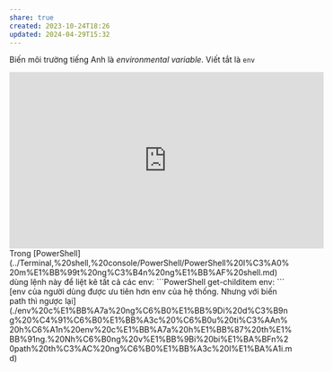 ```yaml
---
share: true
created: 2023-10-24T18:26
updated: 2024-04-29T15:32
---
```

Biến môi trường tiếng Anh là *environmental variable*. Viết tắt là `env`
<iframe width="560" height="315" src="https://www.youtube.com/embed/ADh_OFBfdEE?si=U30Tg6HS8hvzgCcv" title="YouTube video player" frameborder="0" allow="accelerometer; autoplay; clipboard-write; encrypted-media; gyroscope; picture-in-picture; web-share" referrerpolicy="strict-origin-when-cross-origin" allowfullscreen></iframe>
Trong [PowerShell](../Terminal,%20shell,%20console/PowerShell/PowerShell%20l%C3%A0%20m%E1%BB%99t%20ng%C3%B4n%20ng%E1%BB%AF%20shell.md) dùng lệnh này để liệt kê tất cả các env:
```PowerShell
get-childitem env:
```
[env của người dùng được ưu tiên hơn env của hệ thống. Nhưng với biến path thì ngược lại](./env%20c%E1%BB%A7a%20ng%C6%B0%E1%BB%9Di%20d%C3%B9ng%20%C4%91%C6%B0%E1%BB%A3c%20%C6%B0u%20ti%C3%AAn%20h%C6%A1n%20env%20c%E1%BB%A7a%20h%E1%BB%87%20th%E1%BB%91ng.%20Nh%C6%B0ng%20v%E1%BB%9Bi%20bi%E1%BA%BFn%20path%20th%C3%AC%20ng%C6%B0%E1%BB%A3c%20l%E1%BA%A1i.md)